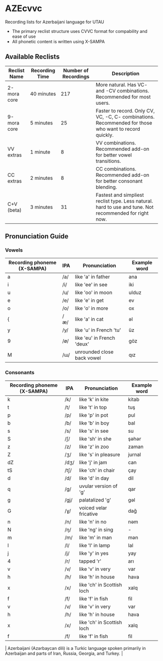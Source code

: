 # AZEcvvc
Recording lists for Azerbaijani language for UTAU
- The primary reclist structure uses CVVC format for compability and ease of use
- All phonetic content is written using X-SAMPA

## Available Reclists

| Reclist Name | Recording Time | Number of Recordings | Description |
|--------------|----------------|----------------------|-------------|
| 2-mora core | 40 minutes | 217 | More natural. Has VC- and -CV combinations. Recommended for most users. |
| 9-mora core | 5 minutes | 25 | Faster to record. Only CV, VC, -C, C- combinations. Recommended for those who want to record quickly. |
| VV extras | 1 minute | 8 | VV combinations. Recommended add-on for better vowel transitions. |
| CC extras | 2 minutes | 8 | CC combinations. Recommended add-on for better consonant blending. |
| C+V (beta) | 3 minutes | 31 | Fastest and simpliest reclist type. Less natural. hard to use and tune. Not recommended for right now. |

## Pronunciation Guide

### Vowels

| Recording phoneme (X-SAMPA) | IPA | Pronunciation | Example word |
|---------------------------|-----|---------------|--------------|
| a | /a/ | like 'a' in father | ana |
| i | /i/ | like 'ee' in see | iki |
| u | /u/ | like 'oo' in moon | ulduz |
| e | /e/ | like 'e' in get | ev |
| o | /o/ | like 'o' in more | ox |
| { | /æ/ | like 'a' in cat | əl |
| y | /y/ | like 'u' in French 'tu' | üz |
| 9 | /ø/ | like 'eu' in French 'deux' | göz |
| M | /ɯ/ | unrounded close back vowel | qız |

### Consonants

| Recording phoneme (X-SAMPA) | IPA | Pronunciation | Example word |
|---------------------------|-----|---------------|--------------|
| k | /k/ | like 'k' in kite | kitab |
| t | /t/ | like 't' in top | tuş |
| p | /p/ | like 'p' in pot | pul |
| b | /b/ | like 'b' in boy | bal |
| s | /s/ | like 's' in see | su |
| S | /ʃ/ | like 'sh' in she | şəhər |
| z | /z/ | like 'z' in zoo | zaman |
| Z | /ʒ/ | like 's' in pleasure | jurnal |
| dZ | /dʒ/ | like 'j' in jam | can |
| tS | /tʃ/ | like 'ch' in chair | çay |
| d | /d/ | like 'd' in day | dil |
| q | /g/ | uvular version of 'g' | qar |
| g | /ɡj/ | palatalized 'g' | gəl |
| G | /ɣ/ | voiced velar fricative | dağ |
| n | /n/ | like 'n' in no | nəm |
| N | /ŋ/ | like 'ng' in sing | - |
| m | /m/ | like 'm' in man | mən |
| l | /l/ | like 'l' in lamp | lal |
| j | /j/ | like 'y' in yes | yay |
| 4 | /r/ | tapped 'r' | arı |
| v | /v/ | like 'v' in very | var |
| h | /h/ | like 'h' in house | hava |
| x | /x/ | like 'ch' in Scottish loch | xalq |
| f | /f/ | like 'f' in fish | fil |
| v | /v/ | like 'v' in very | var |
| h | /h/ | like 'h' in house | hava |
| x | /x/ | like 'ch' in Scottish loch | xalq |
| f | /f/ | like 'f' in fish | fil |

| Azerbaijani (Azərbaycan dili) is a Turkic language spoken primarily in Azerbaijan and parts of Iran, Russia, Georgia, and Turkey. |
